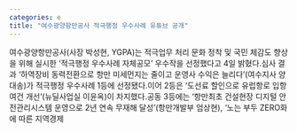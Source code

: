 ```yaml
---
categories: e
title: "여수광양항만공사 적극행정 우수사례 유튜브 공개"
---
```

여수광양항만공사(사장 박성현, YGPA)는 적극업무 처리 문화 정착 및 국민 체감도 향상을 위해 실시한 ‘적극행정 우수사례 자체공모’ 우수작을 선정했다고 4일 밝혔다.심사 결과 ‘하역장비 동력전환으로 항만 미세먼지는 줄이고 운영사 수익은 늘리다’(여수지사 양대송)가 적극행정 우수사례 1등에 선정됐다.이어 2등은 ‘도선료 할인으로 유럽항로 입항여건 개선’(뉴딜사업실 이윤옥)이 차지했다.공동 3등에는 ‘항만최초 건설현장 디지털 안전관리시스템 운영으로 2년 연속 무재해 달성’(항만개발부 엄상현), ‘노는 부두 ZERO화에 따른 지역경제